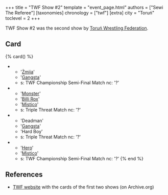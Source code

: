 +++
title = "TWF Show #2"
template = "event_page.html"
authors = ["Sewi The Referee"]
[taxonomies]
chronology = ["twf"]
[extra]
city = "Toruń"
toclevel = 2
+++

TWF Show #2 was the second show by [Toruń Wrestling Federation](@/o/twf.md).

## Card

{% card() %}
- - '[Żmija](@/w/zmija.md)'
  - '[Gangsta](@/w/jay-revolt.md)'
  - s: TWF Championship Semi-Final Match
    nc: '?'
- - '[Monster](@/w/chris-hunter.md)'
  - '[Billi Rox](@/w/corin-mear.md)'
  - '[Mistico](@/w/mistico.md)'
  - s: Triple Threat Match
    nc: '?'
- - 'Deadman'
  - '[Gangsta](@/w/jay-revolt.md)'
  - 'Hard Boy'
  - s: Triple Threat Match
    nc: '?'
- - '[Hero](@/w/pj-blake.md)'
  - '[Mistico](@/w/mistico.md)'
  - s: TWF Championship Semi-Final Match
    nc: '?'
{% end %}

## References

* [TWF website](https://web.archive.org/web/20111002095507/http://twf.npx.pl/news.php) with the cards of the first two shows (on Archive.org)